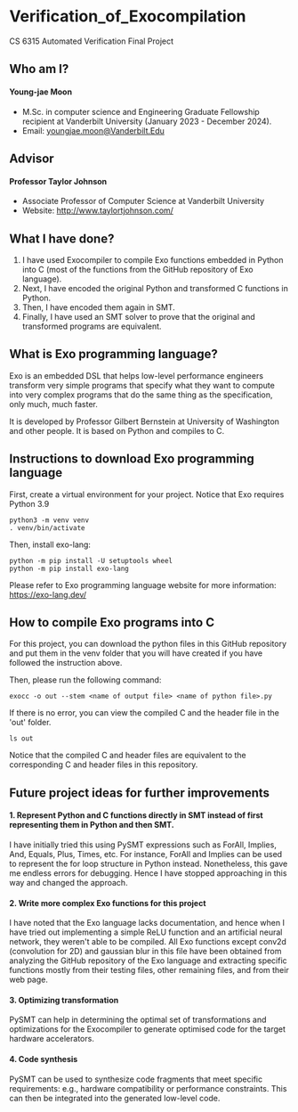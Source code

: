 # Verification_of_Exocompilation
CS 6315 Automated Verification Final Project

## Who am I?
#### Young-jae Moon
* M.Sc. in computer science and Engineering Graduate Fellowship recipient at Vanderbilt University (January 2023 - December 2024).
* Email: youngjae.moon@Vanderbilt.Edu

## Advisor
#### Professor Taylor Johnson
* Associate Professor of Computer Science at Vanderbilt University
* Website: http://www.taylortjohnson.com/

## What I have done?

1. I have used Exocompiler to compile Exo functions embedded in Python into C (most of the functions from the GitHub repository of Exo language).
2. Next, I have encoded the original Python and transformed C functions in Python.
3. Then, I have encoded them again in SMT.
4. Finally, I have used an SMT solver to prove that the original and transformed programs are equivalent.

## What is Exo programming language?

Exo is an embedded DSL that helps low-level performance engineers transform very simple programs that specify what they want to compute into very complex programs that do the same thing as the specification, only much, much faster.

It is developed by Professor Gilbert Bernstein at University of Washington and other people. It is based on Python and compiles to C.

## Instructions to download Exo programming language

First, create a virtual environment for your project. Notice that Exo requires Python 3.9
```
python3 -m venv venv
. venv/bin/activate
```

Then, install exo-lang:
```
python -m pip install -U setuptools wheel
python -m pip install exo-lang
```

Please refer to Exo programming language website for more information: https://exo-lang.dev/

## How to compile Exo programs into C

For this project, you can download the python files in this GitHub repository and put them in the venv folder that you will have created if you have followed the instruction above.

Then, please run the following command:
```
exocc -o out --stem <name of output file> <name of python file>.py
```

If there is no error, you can view the compiled C and the header file in the 'out' folder.
```
ls out
```
Notice that the compiled C and header files are equivalent to the corresponding C and header files in this repository.

## Future project ideas for further improvements

#### 1. Represent Python and C functions directly in SMT instead of first representing them in Python and then SMT.

I have initially tried this using PySMT expressions such as ForAll, Implies, And, Equals, Plus, Times, etc. For instance, ForAll and Implies can be used to represent the for loop structure in Python instead. Nonetheless, this gave me endless errors for debugging. Hence I have stopped approaching in this way and changed the approach.

#### 2. Write more complex Exo functions for this project

I have noted that the Exo language lacks documentation, and hence when I have tried out implementing a simple ReLU function and an artificial neural network, they weren't able to be compiled. All Exo functions except conv2d (convolution for 2D) and gaussian blur in this file have been obtained from analyzing the GitHub repository of the Exo language and extracting specific functions mostly from their testing files, other remaining files, and from their web page.

#### 3. Optimizing transformation

PySMT can help in determining the optimal set of transformations and optimizations for the Exocompiler to generate optimised code for the target hardware accelerators.

#### 4. Code synthesis

PySMT can be used to synthesize code fragments that meet specific requirements: e.g., hardware compatibility or performance constraints. This can then be integrated into the generated low-level code.
